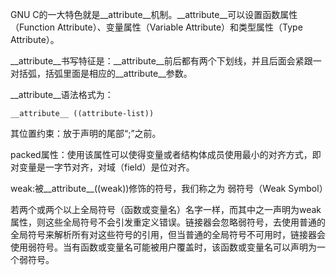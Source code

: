 GNU C的一大特色就是__attribute__机制。__attribute__可以设置函数属性（Function Attribute）、变量属性（Variable Attribute）和类型属性（Type Attribute）。

__attribute__书写特征是：__attribute__前后都有两个下划线，并且后面会紧跟一对括弧，括弧里面是相应的__attribute__参数。

__attribute__语法格式为：

`__attribute__ ((attribute-list))`

其位置约束：放于声明的尾部“;”之前。

packed属性：使用该属性可以使得变量或者结构体成员使用最小的对齐方式，即对变量是一字节对齐，对域（field）是位对齐。

weak:被__attribute__((weak))修饰的符号，我们称之为 弱符号（Weak Symbol）

若两个或两个以上全局符号（函数或变量名）名字一样，而其中之一声明为weak属性，则这些全局符号不会引发重定义错误。链接器会忽略弱符号，去使用普通的全局符号来解析所有对这些符号的引用，但当普通的全局符号不可用时，链接器会使用弱符号。当有函数或变量名可能被用户覆盖时，该函数或变量名可以声明为一个弱符号。